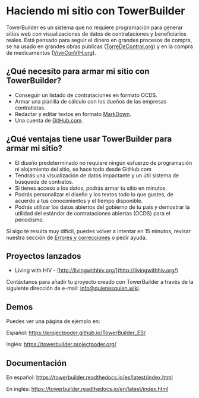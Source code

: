 # Haciendo mi sitio con TowerBuilder

TowerBuilder es un sistema que no requiere programación para generar sitios web con visualizaciones de datos de contrataciones y beneficiarios reales. Está pensado para seguir el dinero en grandes procesos de compra, se ha usado en grandes obras públicas ([TorreDeControl.org](https://torredecontrol.projectpoder.org/)) y en la compra de medicamentos ([VivirConVIH.org](https://www.vivirconvih.org/)).

## ¿Qué necesito para armar mi sitio con TowerBuilder?

- Conseguir un listado de contrataciones en formato OCDS.
- Armar una planilla de cálculo con los dueños de las empresas contratistas.
- Redactar y editar textos en formato [MarkDown](https://guides.github.com/features/mastering-markdown/).
- Una cuenta de [GitHub.com](https://github.com/).

## ¿Qué ventajas tiene usar TowerBuilder para armar mi sitio?

- El diseño predeterminado no requiere ningún esfuerzo de programación ni alojamiento del sitio, se hace todo desde GitHub.com
- Tendrás una visualización de datos impactante y un útil sistema de búsqueda de contratos.
- Si tienes acceso a los datos, podrás armar tu sitio en minutos.
- Podrás personalizar el diseño y los textos todo lo que gustes, de acuerdo a tus conocimientos y el tiempo disponible.
- Podrás utilizar los datos abiertos del gobierno de tu país y demostrar la utilidad del estándar de contrataciones abiertas (OCDS) para el periodismo.

Si algo te resulta muy difícil, puedes volver a intentar en 15 minutos, revisar nuestra sección de [Errores y correcciones](https://towerbuilder.readthedocs.io/en/latest/C3/Seccion1.html) o pedir ayuda.

## Proyectos lanzados

- Living with HIV - [http://livingwithhiv.org/](http://livingwithhiv.org/)

Contáctanos para añadir tu proyecto creado con TowerBuilder a través de la siguiente dirección de e-mail: <info@quienesquien.wiki>.

## Demos
Puedes ver una página de ejemplo en:

Español: <https://projectpoder.github.io/TowerBuilder_ES/>

Inglés: <https://towerbuilder.projectpoder.org/>

## Documentación

En español: <https://towerbuilder.readthedocs.io/es/latest/index.html>

En inglés: <https://towerbuilder.readthedocs.io/en/latest/index.html>